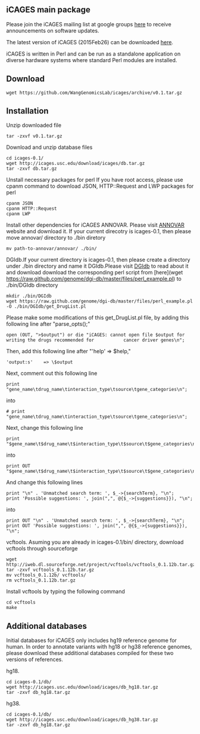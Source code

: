 ## iCAGES main package

Please join the iCAGES mailing list at google groups [here](https://groups.google.com/forum/?hl=en#!forum/icages) to receive announcements on software updates.

The latest version of iCAGES (2015Feb26) can be downloaded [here](https://github.com/WangGenomicsLab/icages/releases/tag/v0.1.0).

iCAGES is written in Perl and can be run as a standalone application on diverse hardware systems where standard Perl modules are installed.

## Download

```
wget https://github.com/WangGenomicsLab/icages/archive/v0.1.tar.gz
```

## Installation

Unzip downloaded file
```
tar -zxvf v0.1.tar.gz
```

Download and unzip database files
```
cd icages-0.1/
wget http://icages.usc.edu/download/icages/db.tar.gz
tar -zxvf db.tar.gz
```

Unstall necessary packages for perl
If you have root access, please use cpanm command to download JSON, HTTP::Request and LWP packages for perl
```
cpanm JSON
cpanm HTTP::Request
cpanm LWP
```
Install other dependencies for iCAGES 
ANNOVAR. 
Please visit [ANNOVAR](http://www.openbioinformatics.org/annovar/annovar_download.html) website and download it. If your current direcotry is icages-0.1, then please move annovar/ directory to ./bin diretory 
```
mv path-to-annovar/annovar/ ./bin/
```

DGIdb.If your current directory is icages-0.1, then please create a directory under ./bin directory and name it DGIdb.Please visit [DGIdb](http://dgidb.genome.wustl.edu/) to read about it and download download the corresponding perl script from [here](wget https://raw.github.com/genome/dgi-db/master/files/perl_example.pl) to ./bin/DGIdb directory
```
mkdir ./bin/DGIdb
wget https://raw.github.com/genome/dgi-db/master/files/perl_example.pl -O ./bin/DGIdb/get_DrugList.pl
```
Please make some modifications of this get_DrugList.pl file, by adding this following line after "parse_opts();" 
``` 
open (OUT, ">$output") or die "iCAGES: cannot open file $output for writing the drugs recommended for           cancer driver genes\n";
```
Then, add this following line after "'help' => \$help,"
```
'output:s'    => \$output 
```
Next, comment out this following line 
```
print "gene_name\tdrug_name\tinteraction_type\tsource\tgene_categories\n";
```
into
```
# print "gene_name\tdrug_name\tinteraction_type\tsource\tgene_categories\n";
```
Next, change this following line
```
print "$gene_name\t$drug_name\t$interaction_type\t$source\t$gene_categories\n"; 
```
into
```
print OUT "$gene_name\t$drug_name\t$interaction_type\t$source\t$gene_categories\n"; 
```
And change this following lines
```
print "\n" . 'Unmatched search term: ', $_->{searchTerm}, "\n";
print 'Possible suggestions: ', join(",", @{$_->{suggestions}}), "\n";
```
into 
```
print OUT "\n" . 'Unmatched search term: ', $_->{searchTerm}, "\n";
print OUT 'Possible suggestions: ', join(",", @{$_->{suggestions}}), "\n";
```
vcftools.
Asuming you are already in icages-0.1/bin/ directory, download vcftools through sourceforge
```
wget http://iweb.dl.sourceforge.net/project/vcftools/vcftools_0.1.12b.tar.gz
tar -zxvf vcftools_0.1.12b.tar.gz 
mv vcftools_0.1.12b/ vcftools/
rm vcftools_0.1.12b.tar.gz
```
Install vcftools by typing the following command
```
cd vcftools
make
```

## Additional databases

Initial databases for iCAGES only includes hg19 reference genome for human. In order to annotate variants with hg18 or hg38 reference genomes, please download these additional databases compiled for these two versions of references.

hg18.
```
cd icages-0.1/db/
wget http://icages.usc.edu/download/icages/db_hg18.tar.gz
tar -zxvf db_hg18.tar.gz
```

hg38.
```
cd icages-0.1/db/
wget http://icages.usc.edu/download/icages/db_hg38.tar.gz
tar -zxvf db_hg18.tar.gz
```


